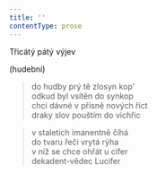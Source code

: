 ```yaml
---
title: ''
contentType: prose
---
```


Třicátý pátý výjev

(hudební)

> do hudby prý tě zlosyn kop’  
> odkud byl vsítěn do synkop  
> chci dávné v přísně nových říct  
> draky slov pouštím do vichřic

> v staletích imanentně číhá  
> do tvaru řeči vrytá rýha  
> v níž se chce ohřát u cifer  
> dekadent-vědec Lucifer
